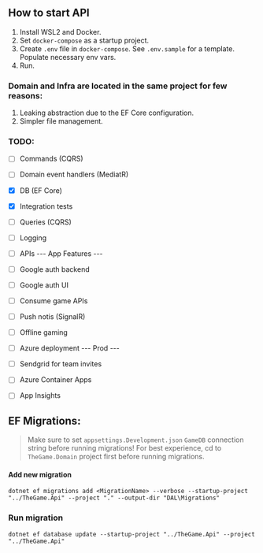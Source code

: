 ## How to start API
1. Install WSL2 and Docker.
1. Set `docker-compose` as a startup project.
1. Create `.env` file in `docker-compose`. See `.env.sample` for a template. Populate necessary env vars.
1. Run.

### Domain and Infra are located in the same project for few reasons:
1. Leaking abstraction due to the EF Core configuration.
2. Simpler file management.

### TODO:
- [ ]   Commands (CQRS)
- [ ]   Domain event handlers (MediatR)
- [x]   DB (EF Core)
- [x]   Integration tests
- [ ]   Queries (CQRS)
- [ ]   Logging
- [ ]   APIs
--- App Features ---
- [ ]   Google auth backend
- [ ]   Google auth UI
- [ ]   Consume game APIs
- [ ]   Push notis (SignalR)
- [ ]   Offline gaming
- [ ]   Azure deployment
--- Prod ---
- [ ]   Sendgrid for team invites
- [ ]   Azure Container Apps
- [ ]   App Insights


## EF Migrations:
> Make sure to set `appsettings.Development.json` `GameDB` connection string before running migrations! For best experience, cd to `TheGame.Domain` project first before running migrations.

#### Add new migration
`dotnet ef migrations add <MigrationName> --verbose --startup-project "../TheGame.Api" --project "." --output-dir "DAL\Migrations"`

### Run migration
`dotnet ef database update --startup-project "../TheGame.Api" --project "../TheGame.Api"`
